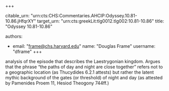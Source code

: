 +++


citable_urn: "urn:cts:CHS:Commentaries.AHCIP:Odyssey.10.81-10.86.jHfqrXY"
target_urn: "urn:cts:greekLit:tlg0012.tlg002:10.81-10.86"
title: "Odyssey 10.81-10.86"

authors:
- email: "frame@chs.harvard.edu"
  name: "Douglas Frame"
  username: "dframe"
+++

<p>analysis of the episode that describes the Laestrygonian kingdom. Argues that the phrase “the paths of day and night are close together” refers not to a geographic location (as Thucydides 6.2.1 attests) but rather the latent mythic background of the gates (or threshold) of night and day (as attested by Pamenides Proem 11, Hesiod Theogony 744ff.)</p>